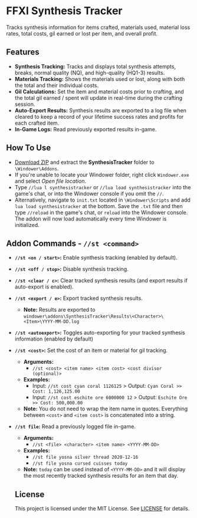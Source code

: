 # FFXI Synthesis Tracker

Tracks synthesis information for items crafted, materials used, material loss rates, total costs, gil earned or lost per item, and overall profit.

## Features

- **Synthesis Tracking:** Tracks and displays total synthesis attempts, breaks, normal quality (NQ), and high-quality (HQ1-3) results.
- **Materials Tracking:** Shows the materials used or lost, along with both the total and their individual costs.
- **Gil Calculations:** Set the item and material costs prior to crafting, and the total gil earned / spent will update in real-time during the crafting session.
- **Auto-Export Results:** Synthesis results are exported to a log file when cleared to keep a record of your lifetime success rates and profits for each crafted item.
- **In-Game Logs:** Read previously exported results in-game.

## How To Use

- [Download ZIP](https://github.com/Yosna/FFXI-Synthesis-Tracker/archive/refs/heads/main.zip) and extract the **SynthesisTracker** folder to `\Windower\Addons`.
- If you're unable to locate your Windower folder, right click `Windower.exe` and select *Open file location*.
- Type `//lua l synthesistracker` or `//lua load synthesistracker` into the game's chat, or into the Windower console if you omit the `//`.
- Alternatively, navigate to `init.txt` located in `\Windower\Scripts` and add `lua load synthesistracker` at the bottom. Save the `.txt` file and then type `//reload` in the game's chat, or `reload` into the Windower console. The addon will now load automatically every time Windower is initialized.

## Addon Commands - `//st <command>`

- **`//st <on / start>`:** Enable synthesis tracking (enabled by default).
- **`//st <off / stop>`:** Disable synthesis tracking.
- **`//st <clear / c>`:** Clear tracked synthesis results (and export results if auto-export is enabled).
- **`//st <export / e>`:** Export tracked synthesis results.
  - **Note:** Results are exported to `windower\addons\SynthesisTracker\Results\<Character>\<Item>\YYYY-MM-DD.log`
- **`//st <autoexport>`:** Toggles auto-exporting for your tracked synthesis information (enabled by default)
- **`//st <cost>`:** Set the cost of an item or material for gil tracking. 
  - **Arguments:** 
    - `//st <cost> <item name> <item cost> <cost divisor (optional)>`
  - **Examples:** 
    - Input: `//st cost cyan coral 1126125` > Output: `Cyan Coral >> Cost: 1,126,125.00` 
    - Input: `//st cost eschite ore 6000000 12` > Output: `Eschite Ore >> Cost: 500,000.00`
  - **Note:** You do not need to wrap the item name in quotes. Everything between `<cost>` and `<item cost>` is concatenated into a string.
- **`//st file`:** Read a previously logged file in-game. 
  - **Arguments:**
    - `//st <file> <character> <item name> <YYYY-MM-DD>`
  - **Examples:**
    - `//st file yosna silver thread 2020-12-16`
    - `//st file yosna cursed cuisses today`
  - **Note:** `today` can be used instead of `<YYYY-MM-DD>` and it will display the most recently tracked synthesis results for an item that day.

  ## License

  This project is licensed under the MIT License. See [LICENSE](https://github.com/Yosna/FFXI-Synthesis-Tracker/blob/main/README.md) for details.


